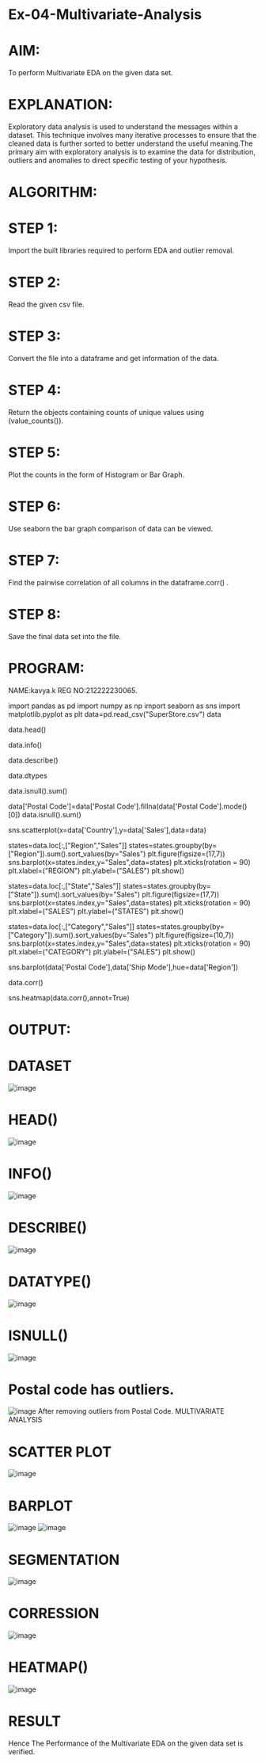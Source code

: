 # Ex-04-Multivariate-Analysis
# AIM:
To perform Multivariate EDA on the given data set.

# EXPLANATION:
Exploratory data analysis is used to understand the messages within a dataset. This technique involves many iterative processes to ensure that the cleaned data is further sorted to better understand the useful meaning.The primary aim with exploratory analysis is to examine the data for distribution, outliers and anomalies to direct specific testing of your hypothesis.

# ALGORITHM:
# STEP 1:
Import the built libraries required to perform EDA and outlier removal.

# STEP 2:
Read the given csv file.

# STEP 3:
Convert the file into a dataframe and get information of the data.

# STEP 4:
Return the objects containing counts of unique values using (value_counts()).

# STEP 5:
Plot the counts in the form of Histogram or Bar Graph.

# STEP 6:
Use seaborn the bar graph comparison of data can be viewed.

# STEP 7:
Find the pairwise correlation of all columns in the dataframe.corr() .

# STEP 8:
Save the final data set into the file.

# PROGRAM:
NAME:kavya.k REG NO:212222230065.

import pandas as pd
import numpy as np
import seaborn as sns
import matplotlib.pyplot as plt
data=pd.read_csv("SuperStore.csv")
data

data.head()

data.info()

data.describe()

data.dtypes

data.isnull().sum()

data['Postal Code']=data['Postal Code'].fillna(data['Postal Code'].mode()[0])
data.isnull().sum()

sns.scatterplot(x=data['Country'],y=data['Sales'],data=data)

states=data.loc[:,["Region","Sales"]] 
states=states.groupby(by=["Region"]).sum().sort_values(by="Sales") 
plt.figure(figsize=(17,7)) 
sns.barplot(x=states.index,y="Sales",data=states) 
plt.xticks(rotation = 90) 
plt.xlabel=("REGION")
plt.ylabel=("SALES") 
plt.show()

states=data.loc[:,["State","Sales"]] 
states=states.groupby(by=["State"]).sum().sort_values(by="Sales") 
plt.figure(figsize=(17,7)) 
sns.barplot(x=states.index,y="Sales",data=states) 
plt.xticks(rotation = 90) 
plt.xlabel=("SALES") 
plt.ylabel=("STATES") 
plt.show()

states=data.loc[:,["Category","Sales"]] 
states=states.groupby(by=["Category"]).sum().sort_values(by="Sales") 
plt.figure(figsize=(10,7)) 
sns.barplot(x=states.index,y="Sales",data=states) 
plt.xticks(rotation = 90) 
plt.xlabel=("CATEGORY") 
plt.ylabel=("SALES") 
plt.show()

sns.barplot(data['Postal Code'],data['Ship Mode'],hue=data['Region'])

data.corr()

sns.heatmap(data.corr(),annot=True)
# OUTPUT:
# DATASET

![image](https://user-images.githubusercontent.com/118668727/236998730-294f57b8-ec4d-414a-9fbb-bd3e85595fea.png)
# HEAD()

![image](https://user-images.githubusercontent.com/118668727/236998810-d8055e0c-8037-4d79-90e5-18663e318569.png)
# INFO()
![image](https://user-images.githubusercontent.com/118668727/236999159-96bdff5c-8678-40b1-9bc2-39b614f40989.png)
# DESCRIBE()
![image](https://user-images.githubusercontent.com/118668727/237000506-4171823f-e6e5-490c-a6d4-2b9124638808.png)
# DATATYPE()
![image](https://user-images.githubusercontent.com/118668727/237000557-7e178b5b-a940-4cdc-b0fa-f85ba61e2294.png)
# ISNULL()
![image](https://user-images.githubusercontent.com/118668727/237000638-bb54f3ac-e09b-48c2-b918-6a11323419d7.png)
# Postal code has outliers.
![image](https://user-images.githubusercontent.com/118668727/237000693-154e3dc9-975e-4bde-9fe4-7921eff5c894.png)
After removing outliers from Postal Code.
MULTIVARIATE ANALYSIS
# SCATTER PLOT

![image](https://user-images.githubusercontent.com/118668727/237000747-73202fa2-9043-4f7e-a82f-60f3706daf58.png)
# BARPLOT
![image](https://user-images.githubusercontent.com/118668727/237000892-9b8d933b-f84d-45c7-b35d-6d6ae35f7fc5.png)
![image](https://user-images.githubusercontent.com/118668727/237000917-ea81cdb2-97b8-41c8-9c9c-b0dd0d1e7d62.png)
# SEGMENTATION
![image](https://user-images.githubusercontent.com/118668727/237000950-b93d4ebe-8bd0-4398-a0ae-d3218c69200f.png)
# CORRESSION

![image](https://user-images.githubusercontent.com/118668727/237001017-bb667a45-4a68-49e7-941c-33213b05d551.png)
# HEATMAP()
![image](https://user-images.githubusercontent.com/118668727/237001072-ac23259b-a779-4a9a-b304-2114becccefc.png)
# RESULT
Hence The Performance of the Multivariate EDA on the given data set is verified.
